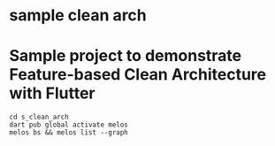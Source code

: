 # sample clean arch
# Sample project to demonstrate Feature-based Clean Architecture with Flutter


```
cd s_clean_arch
dart pub global activate melos
melos bs && melos list --graph


```
